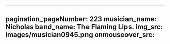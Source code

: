 ------
pagination_pageNumber: 223
musician_name: Nicholas
band_name: The Flaming Lips.
img_src: images/musician0945.png
onmouseover_src: 
------